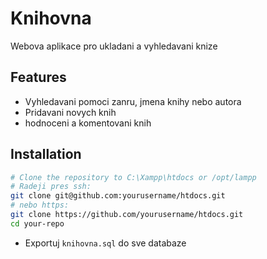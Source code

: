 # Knihovna

Webova aplikace pro ukladani a vyhledavani knize

## Features

- Vyhledavani pomoci zanru, jmena knihy nebo autora
- Pridavani novych knih
- hodnoceni a komentovani knih

## Installation

```bash
# Clone the repository to C:\Xampp\htdocs or /opt/lampp
# Radeji pres ssh:
git clone git@github.com:yourusername/htdocs.git
# nebo https:
git clone https://github.com/yourusername/htdocs.git
cd your-repo
```
- Exportuj `knihovna.sql` do sve databaze
